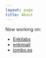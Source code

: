 ```yaml
---
layout: page
title: About
---
```


Now working on:

- <a href="http://enkilabs.site/" target="_blank">Enkilabs</a><br>
- <a href="http://enkimail.com/" target="_blank">enkimail</a><br>
- <a href="http://jombo.es/" target="_blank">jombo.es</a><br>